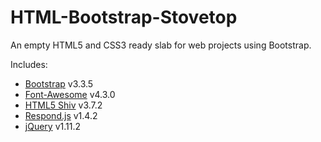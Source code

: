 HTML-Bootstrap-Stovetop
=======================

An empty HTML5 and CSS3 ready slab for web projects using Bootstrap.

Includes:
* [Bootstrap](http://getbootstrap.com/) v3.3.5
* [Font-Awesome](http://fortawesome.github.io/Font-Awesome/) v4.3.0
* [HTML5 Shiv](https://github.com/aFarkas/html5shiv) v3.7.2
* [Respond.js](https://github.com/scottjehl/Respond) v1.4.2
* [jQuery](http://jquery.com/) v1.11.2
